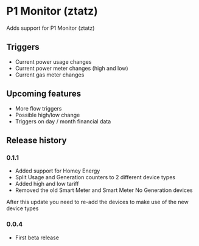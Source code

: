 # P1 Monitor (ztatz)

Adds support for P1 Monitor (ztatz)

## Triggers

* Current power usage changes
* Current power meter changes (high and low)
* Current gas meter changes

## Upcoming features
* More flow triggers
* Possible high/low change
* Triggers on day / month financial data

## Release history

### 0.1.1
* Added support for Homey Energy
* Split Usage and Generation counters to 2 different device types
* Added high and low tariff
* Removed the old Smart Meter and Smart Meter No Generation devices

After this update you need to re-add the devices to make use of the new device types

### 0.0.4
* First beta release